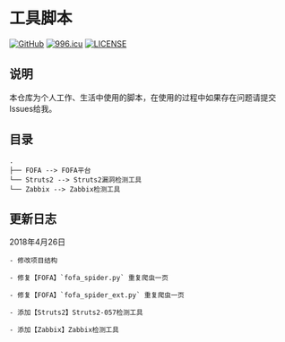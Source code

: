 # 工具脚本

[![GitHub](https://img.shields.io/badge/r4v3zn-scripts-green.svg)](https://github.com/0nise/scripts) [![996.icu](https://img.shields.io/badge/link-996.icu-red.svg)](https://996.icu) [![LICENSE](https://img.shields.io/badge/license-Anti%20996-blue.svg)](https://github.com/996icu/996.ICU/blob/master/LICENSE)

## 说明

本仓库为个人工作、生活中使用的脚本，在使用的过程中如果存在问题请提交Issues给我。

## 目录

```
.
├── FOFA --> FOFA平台
└── Struts2 --> Struts2漏洞检测工具
└── Zabbix --> Zabbix检测工具
```

## 更新日志

2018年4月26日

    - 修改项目结构

    - 修复【FOFA】`fofa_spider.py` 重复爬虫一页

    - 修复【FOFA】`fofa_spider_ext.py` 重复爬虫一页

    - 添加【Struts2】Struts2-057检测工具

    - 添加【Zabbix】Zabbix检测工具
